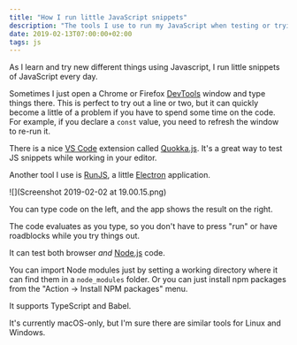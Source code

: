 ```yaml
---
title: "How I run little JavaScript snippets"
description: "The tools I use to run my JavaScript when testing or trying out things"
date: 2019-02-13T07:00:00+02:00
tags: js
---
```


As I learn and try new different things using Javascript, I run little snippets of JavaScript every day.

Sometimes I just open a Chrome or Firefox [DevTools](/browser-dev-tools/) window and type things there. This is perfect to try out a line or two, but it can quickly become a little of a problem if you have to spend some time on the code. For example, if you declare a `const` value, you need to refresh the window to re-run it.

There is a nice [VS Code](/vscode/) extension called [Quokka.js](https://marketplace.visualstudio.com/items?itemName=WallabyJs.quokka-vscode). It's a great way to test JS snippets while working in your editor.

Another tool I use is [RunJS](https://projects.lukehaas.me/runjs/), a little [Electron](/electron/) application.

![](Screenshot 2019-02-02 at 19.00.15.png)

You can type code on the left, and the app shows the result on the right.

The code evaluates as you type, so you don't have to press "run" or have roadblocks while you try things out.

It can test both browser _and_ [Node.js](/nodejs/) code.

You can import Node modules just by setting a working directory where it can find them in a `node_modules` folder. Or you can just install npm packages from the "Action -> Install NPM packages" menu.

It supports TypeScript and Babel.

It's currently macOS-only, but I'm sure there are similar tools for Linux and Windows.

